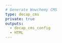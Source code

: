 ```yaml
---
# Generate Wowchemy CMS
type: decap_cms
private: true
outputs:
  - decap_cms_config
  - HTML
---
```

